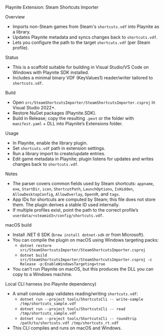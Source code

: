 Playnite Extension: Steam Shortcuts Importer

Overview
- Imports non-Steam games from Steam's `shortcuts.vdf` into Playnite as a library.
- Updates Playnite metadata and syncs changes back to `shortcuts.vdf`.
- Lets you configure the path to the target `shortcuts.vdf` (per Steam profile).

Status
- This is a scaffold suitable for building in Visual Studio/VS Code on Windows with Playnite SDK installed.
- Includes a minimal binary VDF (KeyValues1) reader/writer tailored to `shortcuts.vdf`.

Build
- Open `src/SteamShortcutsImporter/SteamShortcutsImporter.csproj` in Visual Studio 2022+.
- Restore NuGet packages (Playnite.SDK).
- Build in Release; copy the resulting `.pext` or the folder with `manifest.yaml` + DLL into Playnite’s Extensions folder.

Usage
- In Playnite, enable the library plugin.
- Set `shortcuts.vdf` path in extension settings.
- Run a library import to create/update entries.
- Edit game metadata in Playnite; plugin listens for updates and writes changes back to `shortcuts.vdf`.

Notes
- The parser covers common fields used by Steam shortcuts: `appname`, `exe`, `StartDir`, `icon`, `ShortcutPath`, `LaunchOptions`, `IsHidden`, `AllowDesktopConfig`, `AllowOverlay`, `OpenVR`, and `tags`.
- App IDs for shortcuts are computed by Steam; this file does not store them. The plugin derives a stable ID used internally.
- If multiple profiles exist, point the path to the correct profile’s `userdata/<steamid3>/config/shortcuts.vdf`.

macOS build
- Install .NET 6 SDK (`brew install dotnet-sdk` or from Microsoft).
- You can compile the plugin on macOS using Windows targeting packs:
  - `dotnet restore src/SteamShortcutsImporter/SteamShortcutsImporter.csproj`
  - `dotnet build src/SteamShortcutsImporter/SteamShortcutsImporter.csproj -c Release -p:EnableWindowsTargeting=true`
- You can’t run Playnite on macOS, but this produces the DLL you can copy to a Windows machine.

Local CLI harness (no Playnite dependency)
- A small console app validates reading/writing `shortcuts.vdf`:
  - `dotnet run --project tools/ShortcutsCli -- write-sample /tmp/shortcuts_sample.vdf`
  - `dotnet run --project tools/ShortcutsCli -- read /tmp/shortcuts_sample.vdf`
  - `dotnet run --project tools/ShortcutsCli -- roundtrip /path/to/shortcuts.vdf /tmp/shortcuts_rt.vdf`
- This CLI compiles and runs on macOS and Windows.
